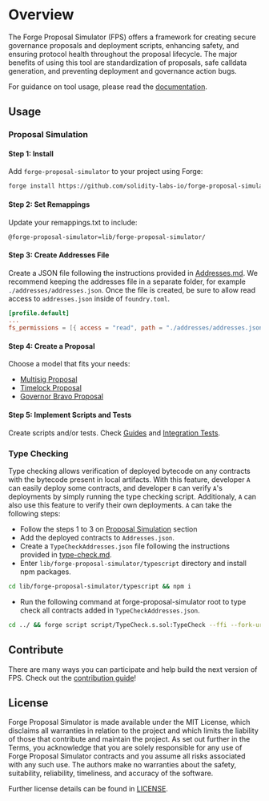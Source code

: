 # Overview

The Forge Proposal Simulator (FPS) offers a framework for creating secure governance proposals and deployment scripts, enhancing safety, and ensuring protocol health throughout the proposal lifecycle. The major benefits of using this tool are standardization of proposals, safe calldata generation, and preventing deployment and governance action bugs.

For guidance on tool usage, please read the [documentation](https://solidity-labs.gitbook.io/forge-proposal-simulator/).

## Usage

### Proposal Simulation

#### Step 1: Install

Add `forge-proposal-simulator` to your project using Forge:

```sh
forge install https://github.com/solidity-labs-io/forge-proposal-simulator.git
```

#### Step 2: Set Remappings

Update your remappings.txt to include:

```txt
@forge-proposal-simulator=lib/forge-proposal-simulator/
```

#### Step 3: Create Addresses File

Create a JSON file following the instructions provided in
[Addresses.md](docs/overview/architecture/addresses.md). We recommend keeping the
addresses file in a separate folder, for example `./addresses/addresses.json`.
Once the file is created, be sure to allow read access to `addresses.json` inside of `foundry.toml`.

```toml
[profile.default]
...
fs_permissions = [{ access = "read", path = "./addresses/addresses.json"}]
```

#### Step 4: Create a Proposal

Choose a model that fits your needs:

-   [Multisig Proposal](docs/guides/multisig-proposal.md)
-   [Timelock Proposal](docs/guides/timelock-proposal.md)
-   [Governor Bravo Proposal](docs/guides/governor-bravo-proposal.md)

#### Step 5: Implement Scripts and Tests

Create scripts and/or tests. Check [Guides](docs/guides/multisig-proposal.md) and [Integration Tests](docs/testing/integration-tests.md).

### Type Checking

Type checking allows verification of deployed bytecode on any contracts with the bytecode present in local artifacts. With this feature, developer `A` can easily deploy some contracts, and developer `B` can verify `A`'s deployments by simply running the type checking script. Additionaly, `A` can also use this feature to verify their own deployments. `A` can take the following steps:

- Follow the steps 1 to 3 on [Proposal Simulation](#proposal-simulation) section
- Add the deployed contracts to `Addresses.json`. 
- Create a `TypeCheckAddresses.json` file following the instructions provided in [type-check.md](docs/guides/type-check.md).
- Enter `lib/forge-proposal-simulator/typescript` directory and install npm packages.
``` bash
cd lib/forge-proposal-simulator/typescript && npm i
```
- Run the following command at forge-proposal-simulator root to type check all contracts added in `TypeCheckAddresses.json`.

```bash
cd ../ && forge script script/TypeCheck.s.sol:TypeCheck --ffi --fork-url sepolia
```

## Contribute

There are many ways you can participate and help build the next version of FPS. Check out the [contribution guide](CONTRIBUTING.md)!

## License

Forge Proposal Simulator is made available under the MIT License, which disclaims all warranties in relation to the project and which limits the liability of those that contribute and maintain the project. As set out further in the Terms, you acknowledge that you are solely responsible for any use of Forge Proposal Simulator contracts and you assume all risks associated with any such use. The authors make no warranties about the safety, suitability, reliability, timeliness, and accuracy of the software.

Further license details can be found in [LICENSE](LICENSE).
